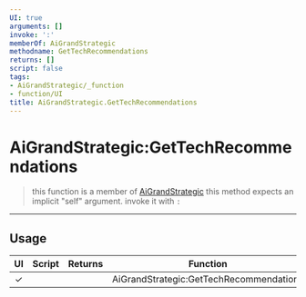 ```yaml
---
UI: true
arguments: []
invoke: ':'
memberOf: AiGrandStrategic
methodname: GetTechRecommendations
returns: []
script: false
tags:
- AiGrandStrategic/_function
- function/UI
title: AiGrandStrategic.GetTechRecommendations
---
```

# AiGrandStrategic:GetTechRecommendations
> this function is a member of [AiGrandStrategic](civ-6/lua/AiGrandStrategic.md)
> this method expects an implicit "self" argument. invoke it with `:`
-----
## Usage
|  UI | Script | Returns | Function | Arguments |
|:---:|:------:|-------:|:--------:|:---------|
|✓| ||AiGrandStrategic:GetTechRecommendations||
